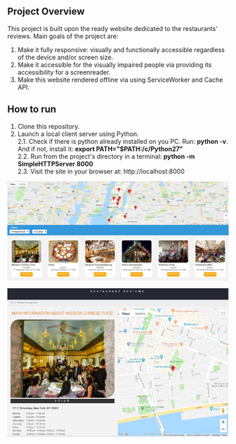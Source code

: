 ## Project Overview

 This project is built upon the ready website dedicated to the restaurants' reviews. Main goals of the project are:
 1. Make it fully responsive: visually and functionally accessible regardless of the device and/or screen size.
 2. Make it accessible for the visually impaired people via providing its accessibility for a screenreader.
 3. Make this website rendered offline via using ServiceWorker and Cache API.
 
## How to run

1. Clone this repository.
2. Launch a local client server using Python.  
   2.1. Check if there is python already installed on you PC. Run: **python -v**. And if not, install it: **export PATH="$PATH:/c/Python27"**   
   2.2. Run from the project's directory in a terminal: **python -m SimpleHTTPServer 8000**  
   2.3. Visit the site in your browser at: http://localhost:8000

![Screenshot](rest1.jpg)


![Screenshot](rest2.jpg)



